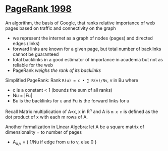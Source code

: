 # [PageRank 1998](http://ilpubs.stanford.edu:8090/422/1/1999-66.pdf)
An algorithm, the basis of Google, that ranks relative importance of web pages based on traffic and connectivity on the graph
- we represent the internet as a graph of nodes (pages) and directed edges (links)
- forward links are known for a given page, but total number of backlinks cannot be guaranteed
- total backlinks in a good estimator of importance in academia but not as reliable for the web
- PageRank *weighs the rank of its backlinks* 

Simplified PageRank: Rank `R(u) = c • ∑ R(v)/Nv`, v in Bu where
- c is a constant < 1 (bounds the sum of all ranks)
- Nu = |Fu|
- Bu is the backlinks for `u` and Fu is the forward links for `u`

Recall Matrix multiplication of A•x, x in R<sup>n</sup> and A is `m x n` is defined as the dot product of x with each m rows of A.

Another formalization in Linear Algebra: let A be a square matrix of dimensionality = to number of pages
- A<sub>u,v</sub> = { 1/Nu if edge from u to v, else 0 }
